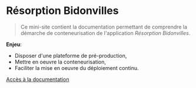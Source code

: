 # Résorption Bidonvilles

> Ce mini-site contient la documentation permettant de comprendre la démarche de conteneurisation de l'application *Résorption Bidonvilles*.

**Enjeu**:

- Disposer d'une plateforme de pré-production,
- Mettre en oeuvre la conteneurisation,
- Faciliter la mise en oeuvre du déploiement continu.

[Accès à la documentation](https://ch-benard.github.io/action-bidonvilles-docker-stack-doc)
